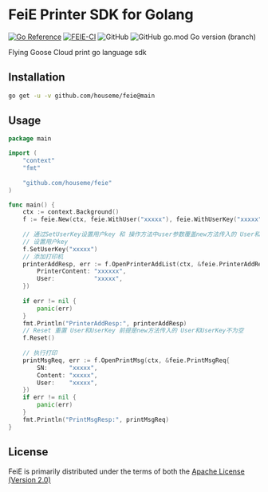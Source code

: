 # FeiE Printer SDK for Golang

[![Go Reference](https://pkg.go.dev/badge/github.com/houseme/feie.svg)](https://pkg.go.dev/github.com/houseme/feie)
[![FEIE-CI](https://github.com/houseme/feie/actions/workflows/go.yml/badge.svg)](https://github.com/houseme/feie/actions/workflows/go.yml)
![GitHub](https://img.shields.io/github/license/houseme/feie?style=flat-square)
![GitHub go.mod Go version (branch)](https://img.shields.io/github/go-mod/go-version/houseme/feie/main?style=flat-square)



Flying Goose Cloud print go language sdk

## Installation

```bash
go get -u -v github.com/houseme/feie@main 
```

## Usage

```go
package main

import (
    "context"
    "fmt"
    
    "github.com/houseme/feie"
)

func main() {
    ctx := context.Background()
    f := feie.New(ctx, feie.WithUser("xxxxx"), feie.WithUserKey("xxxxx"))
    
    // 通过SetUserKey设置用户key 和 操作方法中user参数覆盖new方法传入的 User和UserKey
    // 设置用户key 
    f.SetUserKey("xxxxx")
    // 添加打印机
    printerAddResp, err := f.OpenPrinterAddList(ctx, &feie.PrinterAddReq{
        PrinterContent: "xxxxxx",
        User:           "xxxxx",
    })
    
    if err != nil {
        panic(err)
    }
    fmt.Println("PrinterAddResp:", printerAddResp)
    // Reset 重置 User和UserKey 前提是new方法传入的 User和UserKey不为空
    f.Reset()
    
    // 执行打印
    printMsgReq, err := f.OpenPrintMsg(ctx, &feie.PrintMsgReq{
        SN:      "xxxxx",
        Content: "xxxxx",
        User:    "xxxxx",
    })
    if err != nil {
        panic(err)
    }
    fmt.Println("PrintMsgResp:", printMsgReq)
}

```


## License
FeiE is primarily distributed under the terms of both the [Apache License (Version 2.0)](LICENSE)
